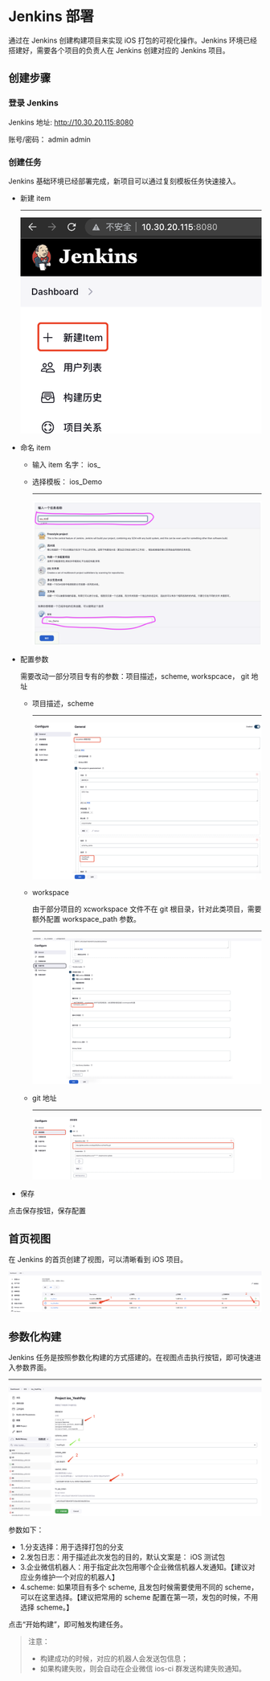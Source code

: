 # Jenkins 部署

通过在 Jenkins 创建构建项目来实现 iOS 打包的可视化操作。Jenkins 环境已经搭建好，需要各个项目的负责人在 Jenkins 创建对应的 Jenkins 项目。

## 创建步骤

### 登录 Jenkins

Jenkins 地址: http://10.30.20.115:8080

账号/密码： admin admin

### 创建任务

Jenkins 基础环境已经部署完成，新项目可以通过复刻模板任务快速接入。

- 新建 item

  ***

  ![img](./sources/new_item.png)

- 命名 item

  - 输入 item 名字： ios\_
  - 选择模板： ios_Demo

    ***

    ![img](./sources/item_name.png)

- 配置参数

  需要改动一部分项目专有的参数：项目描述，scheme, workspcace， git 地址

  - 项目描述，scheme

    ***

    ![img](./sources/config_1.png)

  - workspace

    由于部分项目的 xcworkspace 文件不在 git 根目录，针对此类项目，需要额外配置 workspace_path 参数。

    ***

    ![img](./sources/config_2.png)

  - git 地址

    ***

    ![img](./sources/confit_3.png)

- 保存

点击保存按钮，保存配置

## 首页视图

在 Jenkins 的首页创建了视图，可以清晰看到 iOS 项目。

![img](./sources/view.png)

## 参数化构建

Jenkins 任务是按照参数化构建的方式搭建的。在视图点击执行按钮，即可快速进入参数界面。

---

![img](./sources/run.png)

参数如下：

- 1.分支选择：用于选择打包的分支
- 2.发包日志：用于描述此次发包的目的，默认文案是： iOS 测试包
- 3.企业微信机器人：用于指定此次包用哪个企业微信机器人发通知。【建议对应业务维护一个对应的机器人】
- 4.scheme: 如果项目有多个 scheme, 且发包时候需要使用不同的 scheme，可以在这里选择。【建议把常用的 scheme 配置在第一项，发包的时候，不用选择 scheme。】

点击“开始构建”，即可触发构建任务。

> 注意：
>
> - 构建成功的时候，对应的机器人会发送包信息；
> - 如果构建失败，则会自动在企业微信 ios-ci 群发送构建失败通知。
